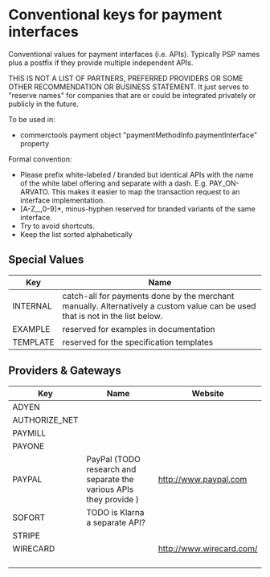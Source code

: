 # Conventional keys for payment interfaces

Conventional values for payment interfaces (i.e. APIs). Typically PSP names plus a postfix if they provide multiple independent APIs. 

THIS IS NOT A LIST OF PARTNERS, PREFERRED PROVIDERS OR SOME OTHER RECOMMENDATION OR BUSINESS STATEMENT. It just serves to "reserve names" for companies that are or could be integrated privately or publicly in the future. 

To be used in:
* commerctools payment object "paymentMethodInfo.paymentInterface" property 

Formal convention:
* Please prefix white-labeled / branded but identical APIs with the name of the white label offering and separate with a dash. E.g. PAY_ON-ARVATO. This makes it easier to map the transaction request to an interface implementation. 
* \[A-Z,_,0-9\]\*, minus-hyphen reserved for branded variants of the same interface. 
* Try to avoid shortcuts.
* Keep the list sorted alphabetically


## Special Values

| Key | Name |
|---|---|
| INTERNAL | catch-all for payments done by the merchant manually. Alternatively a custom value can be used that is not in the list below. |
| EXAMPLE | reserved for examples in documentation |
| TEMPLATE | reserved for the specification templates |


## Providers & Gateways

| Key | Name | Website |
|---|---|---|
| ADYEN |  |  |
| AUTHORIZE_NET |  |  |
| PAYMILL |  |  |
| PAYONE |  |  |
| PAYPAL | PayPal (TODO research and separate the various APIs they provide ) | http://www.paypal.com |
| SOFORT | TODO is Klarna a separate API? |  |
| STRIPE |  |  |
| WIRECARD |  | http://www.wirecard.com/ |
|  |  |  |
|  |  |  |
|  |  |  |
|  |  |  |
